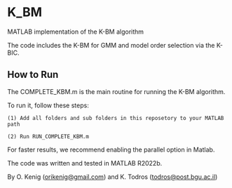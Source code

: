 # K_BM

MATLAB implementation of the K-BM algorithm

The code includes the K-BM for GMM and model order selection via the K-BIC.

## How to Run

The COMPLETE_KBM.m is the main routine for running the K-BM algorithm.

To run it, follow these steps:

    (1) Add all folders and sub folders in this reposetory to your MATLAB path

    (2) Run RUN_COMPLETE_KBM.m

For faster results, we recommend enabling the parallel option in Matlab.

The code was written and tested in MATLAB R2022b.

By O. Kenig (orikenig@gmail.com) and K. Todros (todros@post.bgu.ac.il)